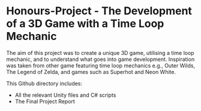 # Honours-Project - The Development of a 3D Game with a Time Loop Mechanic

The aim of this project was to create a unique 3D 
game, utilising a time loop mechanic, and to understand 
what goes into game development. Inspiration was taken 
from other game featuring time loop mechanics e.g., Outer 
Wilds, The Legend of Zelda, and games such as Superhot 
and Neon White. 
 
This Github directory includes:
- All the relevant Unity files and C# scripts
- The Final Project Report
